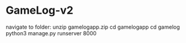# GameLog-v2

navigate to folder:
unzip gamelogapp.zip
cd gamelogapp
cd gamelog
python3 manage.py runserver 8000
